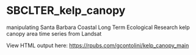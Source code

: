 # SBCLTER_kelp_canopy
manipulating Santa Barbara Coastal Long Term Ecological Research kelp canopy area time series from Landsat


View HTML output here: https://rpubs.com/gcontolini/kelp_canopy_main
